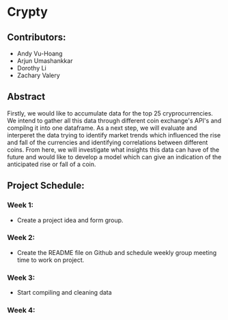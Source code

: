 # Crypty

## Contributors:
* Andy Vu-Hoang
* Arjun Umashankkar
* Dorothy Li
* Zachary Valery

## Abstract
Firstly, we would like to accumulate data for the top 25 cryprocurrencies.  We intend to gather all this data through different coin exchange's API's and compilng it into one dataframe.  As a next step, we will evaluate and interperet the data trying to identify market trends which influenced the rise and fall of the currencies and identifying correlations between different coins.  From here, we will investigate what insights this data can have of the future and would like to develop a model which can give an indication of the anticipated rise or fall of a coin.

## Project Schedule:
### Week 1:
* Create a project idea and form group.

### Week 2:
* Create the README file on Github and schedule weekly group meeting time to work on project.

### Week 3:
* Start compiling and cleaning data

### Week 4:








